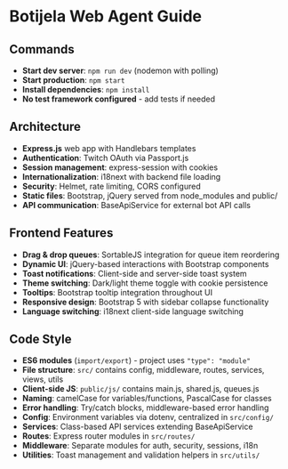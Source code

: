 # Botijela Web Agent Guide

## Commands
- **Start dev server**: `npm run dev` (nodemon with polling)
- **Start production**: `npm start`
- **Install dependencies**: `npm install`
- **No test framework configured** - add tests if needed

## Architecture
- **Express.js** web app with Handlebars templates
- **Authentication**: Twitch OAuth via Passport.js
- **Session management**: express-session with cookies
- **Internationalization**: i18next with backend file loading
- **Security**: Helmet, rate limiting, CORS configured
- **Static files**: Bootstrap, jQuery served from node_modules and public/
- **API communication**: BaseApiService for external bot API calls

## Frontend Features
- **Drag & drop queues**: SortableJS integration for queue item reordering
- **Dynamic UI**: jQuery-based interactions with Bootstrap components
- **Toast notifications**: Client-side and server-side toast system
- **Theme switching**: Dark/light theme toggle with cookie persistence
- **Tooltips**: Bootstrap tooltip integration throughout UI
- **Responsive design**: Bootstrap 5 with sidebar collapse functionality
- **Language switching**: i18next client-side language switching

## Code Style
- **ES6 modules** (`import/export`) - project uses `"type": "module"`
- **File structure**: `src/` contains config, middleware, routes, services, views, utils
- **Client-side JS**: `public/js/` contains main.js, shared.js, queues.js
- **Naming**: camelCase for variables/functions, PascalCase for classes
- **Error handling**: Try/catch blocks, middleware-based error handling
- **Config**: Environment variables via dotenv, centralized in `src/config/`
- **Services**: Class-based API services extending BaseApiService
- **Routes**: Express router modules in `src/routes/`
- **Middleware**: Separate modules for auth, security, sessions, i18n
- **Utilities**: Toast management and validation helpers in `src/utils/`
